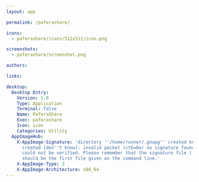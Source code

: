 ```yaml
---
layout: app

permalink: /paferashare/

icons:
  - paferashare/icons/512x512/icon.png

screenshots:
  - paferashare/screenshot.png

authors:

links:

desktop:
  Desktop Entry:
    Version: 1.0
    Type: Application
    Terminal: false
    Name: PaferaShare
    Exec: paferashare
    Icon: icon
    Categories: Utility
  AppImageHub:
    X-AppImage-Signature: 'directory ''/home/runner/.gnupg'' created keybox ''/home/runner/.gnupg/pubring.kbx''
      created [don''t know]: invalid packet (ctb=0a) no signature found the signature
      could not be verified. Please remember that the signature file (.sig or .asc)
      should be the first file given on the command line.'
    X-AppImage-Type: 2
    X-AppImage-Architecture: x86_64
---
```

